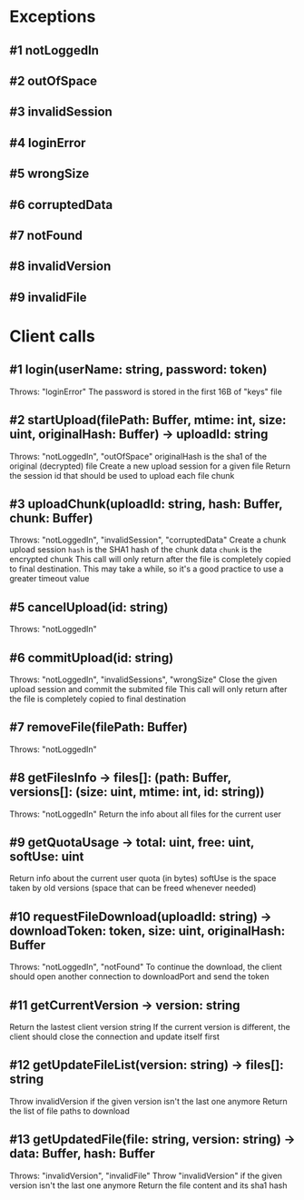 # Exceptions

## #1 notLoggedIn
## #2 outOfSpace
## #3 invalidSession
## #4 loginError
## #5 wrongSize
## #6 corruptedData
## #7 notFound
## #8 invalidVersion
## #9 invalidFile

# Client calls

## #1 login(userName: string, password: token)
Throws: "loginError"
The password is stored in the first 16B of "keys" file

## #2 startUpload(filePath: Buffer, mtime: int, size: uint, originalHash: Buffer) -> uploadId: string
Throws: "notLoggedIn", "outOfSpace"
originalHash is the sha1 of the original (decrypted) file
Create a new upload session for a given file
Return the session id that should be used to upload each file chunk

## #3 uploadChunk(uploadId: string, hash: Buffer, chunk: Buffer)
Throws: "notLoggedIn", "invalidSession", "corruptedData"
Create a chunk upload session
`hash` is the SHA1 hash of the chunk data
`chunk` is the encrypted chunk
This call will only return after the file is completely copied to final destination. This may take a while, so it's a good practice to use a greater timeout value

## #5 cancelUpload(id: string)
Throws: "notLoggedIn"

## #6 commitUpload(id: string)
Throws: "notLoggedIn", "invalidSessions", "wrongSize"
Close the given upload session and commit the submited file
This call will only return after the file is completely copied to final destination

## #7 removeFile(filePath: Buffer)
Throws: "notLoggedIn"

## #8 getFilesInfo -> files[]: (path: Buffer, versions[]: (size: uint, mtime: int, id: string))
Throws: "notLoggedIn"
Return the info about all files for the current user

## #9 getQuotaUsage -> total: uint, free: uint, softUse: uint
Return info about the current user quota (in bytes)
softUse is the space taken by old versions (space that can be freed whenever needed)

## #10 requestFileDownload(uploadId: string) -> downloadToken: token, size: uint, originalHash: Buffer
Throws: "notLoggedIn", "notFound"
To continue the download, the client should open another connection to downloadPort and send the token

## #11 getCurrentVersion -> version: string
Return the lastest client version string
If the current version is different, the client should close the connection and update itself first

## #12 getUpdateFileList(version: string) -> files[]: string
Throw invalidVersion if the given version isn't the last one anymore
Return the list of file paths to download

## #13 getUpdatedFile(file: string, version: string) -> data: Buffer, hash: Buffer
Throws: "invalidVersion", "invalidFile"
Throw "invalidVersion" if the given version isn't the last one anymore
Return the file content and its sha1 hash
